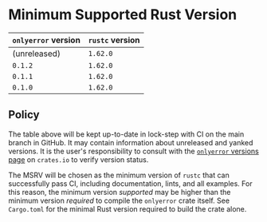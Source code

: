 # Minimum Supported Rust Version

| `onlyerror` version | `rustc` version |
|---------------------|-----------------|
| (unreleased)        | `1.62.0`        |
| `0.1.2`             | `1.62.0`        |
| `0.1.1`             | `1.62.0`        |
| `0.1.0`             | `1.62.0`        |

## Policy

The table above will be kept up-to-date in lock-step with CI on the main branch in GitHub. It may contain information about unreleased and yanked versions. It is the user's responsibility to consult with the [`onlyerror` versions page](https://crates.io/crates/onlyerror/versions) on `crates.io` to verify version status.

The MSRV will be chosen as the minimum version of `rustc` that can successfully pass CI, including documentation, lints, and all examples. For this reason, the minimum version _supported_ may be higher than the minimum version _required_ to compile the `onlyerror` crate itself. See `Cargo.toml` for the minimal Rust version required to build the crate alone.
